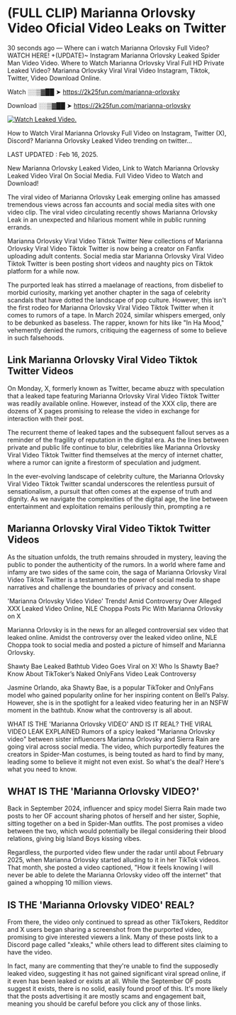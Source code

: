 # (FULL CLIP) Marianna Orlovsky Video Oficial Video Leaks on Twitter

30 seconds ago — Where can i watch Marianna Orlovsky Full Video? WATCH HERE! +(UPDATE)~ Instagram Marianna Orlovsky Leaked Spider Man Video Video. Where to Watch Marianna Orlovsky Viral Full HD Private Leaked Video? Marianna Orlovsky Viral Viral Video Instagram, Tiktok, Twitter, Video Download Online.

Watch ░░▒▓██ ➤ https://2k25fun.com/marianna-orlovsky

Download ░░▒▓██ ➤ https://2k25fun.com/marianna-orlovsky

[![Watch Leaked Video.](https://miro.medium.com/v2/resize:fit:828/format:webp/1*cilzJN44JGOrTw9NJCrNHA.gif "Watch Leaked Video")](https://2k25fun.com/marianna-orlovsky)

How to Watch Viral Marianna Orlovsky Full Video on Instagram, Twitter (X), Discord? Marianna Orlovsky Leaked Video trending on twitter...

LAST UPDATED : Feb 16, 2025.

New Marianna Orlovsky Leaked Video, Link to Watch Marianna Orlovsky Leaked Video Viral On Social Media. Full Video Video to Watch and Download!

The viral video of Marianna Orlovsky Leak emerging online has amassed tremendous views across fan accounts and social media sites with one video clip. The viral video circulating recently shows Marianna Orlovsky Leak in an unexpected and hilarious moment while in public running errands.

Marianna Orlovsky Viral Video Tiktok Twitter New collections of Marianna Orlovsky Viral Video Tiktok Twitter is now being a creator on Fanfix uploading adult contents. Social media star Marianna Orlovsky Viral Video Tiktok Twitter is been posting short videos and naughty pics on Tiktok platform for a while now.

The purported leak has stirred a maelanage of reactions, from disbelief to morbid curiosity, marking yet another chapter in the saga of celebrity scandals that have dotted the landscape of pop culture. However, this isn't the first rodeo for Marianna Orlovsky Viral Video Tiktok Twitter when it comes to rumors of a tape. In March 2024, similar whispers emerged, only to be debunked as baseless. The rapper, known for hits like "In Ha Mood," vehemently denied the rumors, critiquing the eagerness of some to believe in such falsehoods.

## Link Marianna Orlovsky Viral Video Tiktok Twitter Videos

On Monday, X, formerly known as Twitter, became abuzz with speculation that a leaked tape featuring Marianna Orlovsky Viral Video Tiktok Twitter was readily available online. However, instead of the XXX clip, there are dozens of X pages promising to release the video in exchange for interaction with their post.

The recurrent theme of leaked tapes and the subsequent fallout serves as a reminder of the fragility of reputation in the digital era. As the lines between private and public life continue to blur, celebrities like Marianna Orlovsky Viral Video Tiktok Twitter find themselves at the mercy of internet chatter, where a rumor can ignite a firestorm of speculation and judgment.

In the ever-evolving landscape of celebrity culture, the Marianna Orlovsky Viral Video Tiktok Twitter scandal underscores the relentless pursuit of sensationalism, a pursuit that often comes at the expense of truth and dignity. As we navigate the complexities of the digital age, the line between entertainment and exploitation remains perilously thin, prompting a re

##  Marianna Orlovsky Viral Video Tiktok Twitter Videos

As the situation unfolds, the truth remains shrouded in mystery, leaving the public to ponder the authenticity of the rumors. In a world where fame and infamy are two sides of the same coin, the saga of Marianna Orlovsky Viral Video Tiktok Twitter is a testament to the power of social media to shape narratives and challenge the boundaries of privacy and consent.

'Marianna Orlovsky Video Video' Trends! Amid Controversy Over Alleged XXX Leaked Video Online, NLE Choppa Posts Pic With Marianna Orlovsky on X

Marianna Orlovsky is in the news for an alleged controversial sex video that leaked online. Amidst the controversy over the leaked video online, NLE Choppa took to social media and posted a picture of himself and Marianna Orlovsky.

Shawty Bae Leaked Bathtub Video Goes Viral on X! Who Is Shawty Bae? Know About TikToker’s Naked OnlyFans Video Leak Controversy

Jasmine Orlando, aka Shawty Bae, is a popular TikToker and OnlyFans model who gained popularity online for her inspiring content on Bell’s Palsy. However, she is in the spotlight for a leaked video featuring her in an NSFW moment in the bathtub. Know what the controversy is all about.

WHAT IS THE 'Marianna Orlovsky VIDEO' AND IS IT REAL? THE VIRAL VIDEO LEAK EXPLAINED Rumors of a spicy leaked "Marianna Orlovsky video" between sister influencers Marianna Orlovsky and Sierra Rain are going viral across social media. The video, which purportedly features the creators in Spider-Man costumes, is being touted as hard to find by many, leading some to believe it might not even exist. So what's the deal? Here's what you need to know.

## WHAT IS THE 'Marianna Orlovsky VIDEO?'

Back in September 2024, influencer and spicy model Sierra Rain made two posts to her OF account sharing photos of herself and her sister, Sophie, sitting together on a bed in Spider-Man outfits. The post promises a video between the two, which would potentially be illegal considering their blood relations, giving big Island Boys kissing vibes.

Regardless, the purported video flew under the radar until about February 2025, when Marianna Orlovsky started alluding to it in her TikTok videos. That month, she posted a video captioned, "How it feels knowing I will never be able to delete the Marianna Orlovsky video off the internet" that gained a whopping 10 million views.

## IS THE 'Marianna Orlovsky VIDEO' REAL?

From there, the video only continued to spread as other TikTokers, Redditor and X users began sharing a screenshot from the purported video, promising to give interested viewers a link. Many of these posts link to a Discord page called "xleaks," while others lead to different sites claiming to have the video.

In fact, many are commenting that they're unable to find the supposedly leaked video, suggesting it has not gained significant viral spread online, if it even has been leaked or exists at all. While the September OF posts suggest it exists, there is no solid, easily found proof of this. It's more likely that the posts advertising it are mostly scams and engagement bait, meaning you should be careful before you click any of those links.